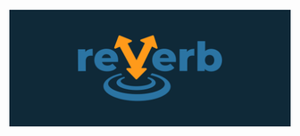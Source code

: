 ![Image of reverb logo](https://github.com/amirmarcel/reverb-vscode-extension/blob/staging/media/reVerbLogo.png?raw=true)

